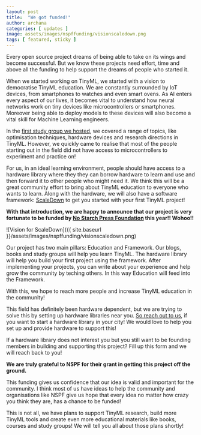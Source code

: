 ```yaml
---
layout: post
title:  "We got funded!"
author: archana
categories: [ updates ]
image: assets/images/nspffunding/visionscaledown.png
tags: [ featured, sticky ]
---
```

Every open source project dreams of being able to take on its wings and become successful. But we know these projects need effort, time and above all the funding to help support the dreams of people who started it.

When we started working on TinyML, we started with a vision to democratise TinyML education. 
We are constantly surrounded by IoT devices, from smartphones to watches and even smart ovens. As AI enters every aspect of our lives, it becomes vital to understand how neural networks work on tiny devices like microcontrollers or smartphones. Moreover being able to deploy models to these devices will also become a vital skill for Machine Learning engineers.

In the [first study group we hosted](https://github.com/scaledown-team/study-group), we covered a range of topics, like optimisation techniques, hardware devices and research directions in TinyML. 
However, we quickly came to realise that most of the people starting out in the field did not have access to microcontrollers to experiment and practice on!

For us, in an ideal learning environment, people should have access to a hardware library where they they can borrow hardware to learn and use and then forward it to other people who might need it. We think this will be a great community effort to bring about TinyML education to everyone who wants to learn. Along with the hardware, we will also have a software framework: [ScaleDown](https://scaledown-team.github.io/) to get you started with your first TinyML project!

**With that introduction, we are happy to announce that our project is very fortunate to be funded by [No Starch Press Foundation](https://nostarchfoundation.org/) this year!!
Wohoo!!**

![Vision for ScaleDown]({{ site.baseurl }}/assets/images/nspffunding/visionscaledown.png)
 
Our project has two main pillars: Education and Framework. Our blogs, books and study groups will help you learn TinyML. The hardware library will help you build your first project using the framework. After implementing your projects, you can write about your experience and help grow the community by teching others. In this way Education will feed into the Framework.

With this, we hope to reach more people and increase TinyML education in the community!

This field has definitely been hardware dependent, but we are trying to solve this by setting up hardware libraries near you. <ins>[So reach out to us](mailto:scaledown.tinyml@gmail.com)</ins>, if you want to start a hardware library in your city! We would love to help you set up and provide hardware to support this!

If a hardware library does not interest you but you still want to be founding members in building and supporting this project? Fill up this form and we will reach back to you!

**We are truly grateful to NSPF for their grant in getting this project off the ground.**

This funding gives us confidence that our idea is valid and important for the community. I think most of us have ideas to help the community and organisations like NSPF give us hope that every idea no matter how crazy you think they are, has a chance to be funded!

This is not all, we have plans to support TinyML research, build more TinyML tools and create even more educational materials like books, courses and study groups! We will tell you all about those plans shortly!
